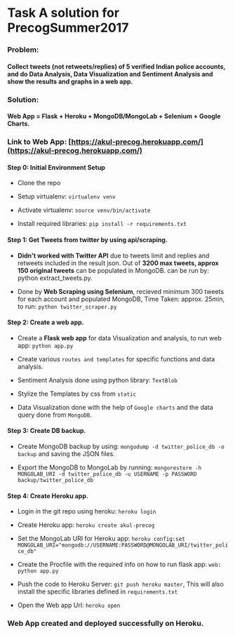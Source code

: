 # Task A solution for PrecogSummer2017

### Problem: 

#### Collect tweets (not retweets/replies) of 5 verified Indian police accounts, and do Data Analysis, Data Visualization and Sentiment Analysis and show the results and graphs in a web app.

### Solution: 

#### Web App = Flask + Heroku + MongoDB/MongoLab + Selenium + Google Charts.

### Link to Web App: [https://akul-precog.herokuapp.com/](https://akul-precog.herokuapp.com/)

#### Step 0: Initial Environment Setup

- Clone the repo

- Setup virtualenv: `virtualenv venv`

- Activate virtualenv: `source venv/bin/activate`

- Install required libraries: `pip install -r requirements.txt`

#### Step 1: Get Tweets from twitter by using api/scraping.

- **Didn't worked with Twitter API** due to tweets limit and replies and retweets included in the result json. Out of **3200 max tweets, approx 150 original tweets** can be populated in MongoDB. can be run by: python extract_tweets.py.

- Done by **Web Scraping using Selenium**, recieved minimum 300 tweets for each account and populated MongoDB, Time Taken: approx. 25min, to run: `python twitter_scraper.py`

#### Step 2: Create a web app.

- Create a **Flask web app** for data Visualization and analysis, to run web app: `python app.py`

- Create various `routes and templates` for specific functions and data analysis.

- Sentiment Analysis done using python library: `TextBlob`

- Stylize the Templates by css from `static`

- Data Visualization done with the help of `Google charts` and the data query done from `MongoDB`.

#### Step 3: Create DB backup.

- Create MongoDB backup by using: `mongodump -d twitter_police_db -o backup` and saving the JSON files.

- Export the MongoDB to MongoLab by running: `mongorestore -h MONGOLAB_URI -d twitter_police_db -u USERNAME -p PASSWORD backup/twitter_police_db`

#### Step 4: Create Heroku app.

- Login in the git repo using heroku: `heroku login`

- Create Heroku app: `heroku create akul-precog`

- Set the MongoLab URI for Heroku app: `heroku config:set MONGOLAB_URI="mongodb://USERNAME:PASSWORD@MONGOLAB_URI/twitter_police_db"`

- Create the Procfile with the required info on how to run flask app: `web: python app.py`

- Push the code to Heroku Server: `git push heroku master`, This will also install the specific libraries defined in `requirements.txt`

- Open the Web app Url: `heroku open`

### Web App created and deployed successfully on Heroku.

